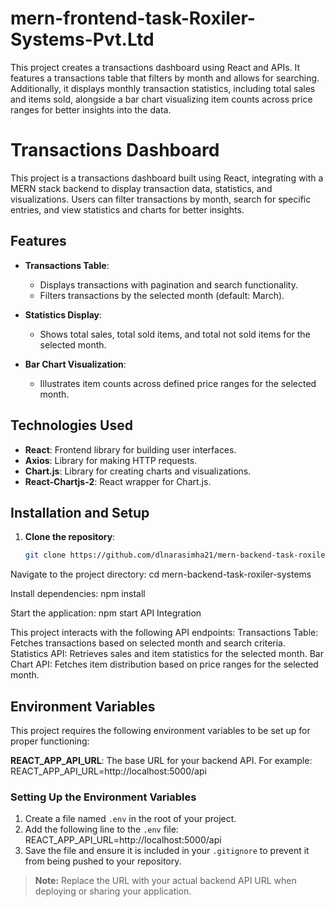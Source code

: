 # mern-frontend-task-Roxiler-Systems-Pvt.Ltd
This project creates a transactions dashboard using React and APIs. It features a transactions table that filters by month and allows for searching. Additionally, it displays monthly transaction statistics, including total sales and items sold, alongside a bar chart visualizing item counts across price ranges for better insights into the data.
# Transactions Dashboard

This project is a transactions dashboard built using React, integrating with a MERN stack backend to display transaction data, statistics, and visualizations. Users can filter transactions by month, search for specific entries, and view statistics and charts for better insights.

## Features

- **Transactions Table**: 
  - Displays transactions with pagination and search functionality.
  - Filters transactions by the selected month (default: March).

- **Statistics Display**:
  - Shows total sales, total sold items, and total not sold items for the selected month.

- **Bar Chart Visualization**:
  - Illustrates item counts across defined price ranges for the selected month.

## Technologies Used

- **React**: Frontend library for building user interfaces.
- **Axios**: Library for making HTTP requests.
- **Chart.js**: Library for creating charts and visualizations.
- **React-Chartjs-2**: React wrapper for Chart.js.

## Installation and Setup

1. **Clone the repository**:

   ```bash
   git clone https://github.com/dlnarasimha21/mern-backend-task-roxiler-systems.git

Navigate to the project directory:
cd mern-backend-task-roxiler-systems

Install dependencies:
npm install

Start the application:
npm start
API Integration

This project interacts with the following API endpoints:
Transactions Table: Fetches transactions based on selected month and search criteria.
Statistics API: Retrieves sales and item statistics for the selected month.
Bar Chart API: Fetches item distribution based on price ranges for the selected month.

## Environment Variables

This project requires the following environment variables to be set up for proper functioning:

**REACT_APP_API_URL**: The base URL for your backend API. For example:
REACT_APP_API_URL=http://localhost:5000/api

### Setting Up the Environment Variables

1. Create a file named `.env` in the root of your project.
2. Add the following line to the `.env` file:
REACT_APP_API_URL=http://localhost:5000/api
3. Save the file and ensure it is included in your `.gitignore` to prevent it from being pushed to your repository.

> **Note:** Replace the URL with your actual backend API URL when deploying or sharing your application.
